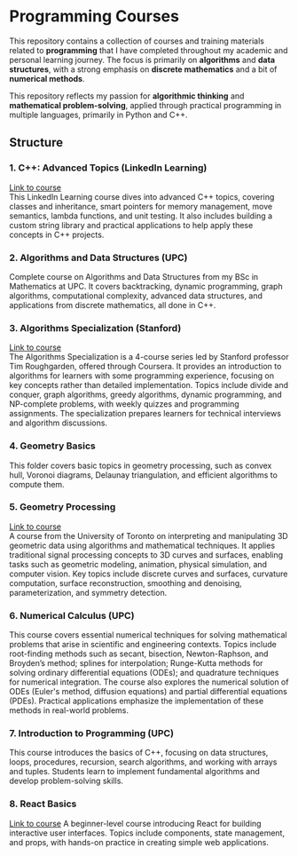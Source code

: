 # Programming Courses

This repository contains a collection of courses and training materials related to **programming** that I have completed throughout my academic and personal learning journey. The focus is primarily on **algorithms** and **data structures**, with a strong emphasis on **discrete mathematics** and a bit of **numerical methods**.

This repository reflects my passion for **algorithmic thinking** and **mathematical problem-solving**, applied through practical programming in multiple languages, primarily in Python and C++.

## Structure

### 1. **C++: Advanced Topics** (LinkedIn Learning)  
[Link to course](https://www.linkedin.com/learning/c-plus-plus-advanced-topics)  
This LinkedIn Learning course dives into advanced C++ topics, covering classes and inheritance, smart pointers for memory management, move semantics, lambda functions, and unit testing. It also includes building a custom string library and practical applications to help apply these concepts in C++ projects.

### 2. **Algorithms and Data Structures** (UPC)  
Complete course on Algorithms and Data Structures from my BSc in Mathematics at UPC. It covers backtracking, dynamic programming, graph algorithms, computational complexity, advanced data structures, and applications from discrete mathematics, all done in C++.

### 3. **Algorithms Specialization** (Stanford)  
[Link to course](https://www.coursera.org/specializations/algorithms)  
The Algorithms Specialization is a 4-course series led by Stanford professor Tim Roughgarden, offered through Coursera. It provides an introduction to algorithms for learners with some programming experience, focusing on key concepts rather than detailed implementation. Topics include divide and conquer, graph algorithms, greedy algorithms, dynamic programming, and NP-complete problems, with weekly quizzes and programming assignments. The specialization prepares learners for technical interviews and algorithm discussions.

### 4. **Geometry Basics**  
This folder covers basic topics in geometry processing, such as convex hull, Voronoi diagrams, Delaunay triangulation, and efficient algorithms to compute them.

### 5. **Geometry Processing**
[Link to course](https://artsci.calendar.utoronto.ca/course/csc419h1)  
A course from the University of Toronto on interpreting and manipulating 3D geometric data using algorithms and mathematical techniques. It applies traditional signal processing concepts to 3D curves and surfaces, enabling tasks such as geometric modeling, animation, physical simulation, and computer vision. Key topics include discrete curves and surfaces, curvature computation, surface reconstruction, smoothing and denoising, parameterization, and symmetry detection.

### 6. **Numerical Calculus** (UPC)  
This course covers essential numerical techniques for solving mathematical problems that arise in scientific and engineering contexts. Topics include root-finding methods such as secant, bisection, Newton-Raphson, and Broyden’s method; splines for interpolation; Runge-Kutta methods for solving ordinary differential equations (ODEs); and quadrature techniques for numerical integration. The course also explores the numerical solution of ODEs (Euler's method, diffusion equations) and partial differential equations (PDEs). Practical applications emphasize the implementation of these methods in real-world problems.

### 7. **Introduction to Programming** (UPC)  
This course introduces the basics of C++, focusing on data structures, loops, procedures, recursion, search algorithms, and working with arrays and tuples. Students learn to implement fundamental algorithms and develop problem-solving skills.

### 8. **React Basics**
[Link to course](https://www.udemy.com/course/react-js-para-principiantes-desde-cero-curso-gratuito/)
A beginner-level course introducing React for building interactive user interfaces. Topics include components, state management, and props, with hands-on practice in creating simple web applications.